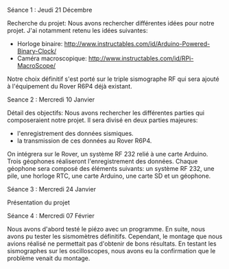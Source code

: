 Séance 1 : Jeudi 21 Décembre

Recherche du projet:
Nous avons rechercher différentes idées pour notre projet. J'ai notamment retenu les idées suivantes:
- Horloge binaire: http://www.instructables.com/id/Arduino-Powered-Binary-Clock/ 
- Caméra macroscopique: http://www.instructables.com/id/RPi-MacroScope/

Notre choix définitif s'est porté sur le triple sismographe RF qui sera ajouté à l'équipement du Rover R6P4 déjà existant.


Seance 2 : Mercredi 10 Janvier 

Détail des objectifs:
Nous avons rechercher les différentes parties qui composeraient notre projet. Il sera divisé en deux parties majeures:
- l'enregistrement des données sismiques.
- la transmission de ces données au Rover R6P4.

On intégrera sur le Rover, un système RF 232 relié à une carte Arduino. Trois géophones réaliseront l'enregistrement des données.
Chaque géophone sera composé des éléments suivants: un système RF 232, une pile, une horloge RTC, une carte Arduino, une carte SD et un géophone.


Séance 3 : Mercredi 24 Janvier

Présentation du projet

Séance 4 : Mercredi 07 Février

Nous avons d'abord testé le piézo avec un programme. En suite, nous avons pu tester les sismomètres définitifs. Cependant, le montage que nous avions réalisé ne permettait pas d'obtenir de bons résultats. En testant les sismographes sur les oscilloscopes, nous avons eu la confirmation que le problème venait du montage.
